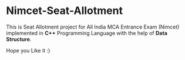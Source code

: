 # Nimcet-Seat-Allotment
This is Seat Allotment project for All India MCA Entrance Exam (Nimcet) implemented in **C++** Programming Language with the help of **Data Structure**.

Hope you Like it  :)
